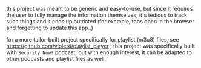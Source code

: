this project was meant to be generic and easy-to-use, but since it requires the user to fully manage the information themselves, it's tedious to track such things and it ends up outdated (for example, tabs open in the browser and forgetting to update this app..)

for a more tailor-built project specifically for playlist (m3u8) files, see https://github.com/violet4/playlist_player ; this project was specifically built with `Security Now!` podcast, but with enough interest, it can be adapted to other podcasts and playlist files as well.
